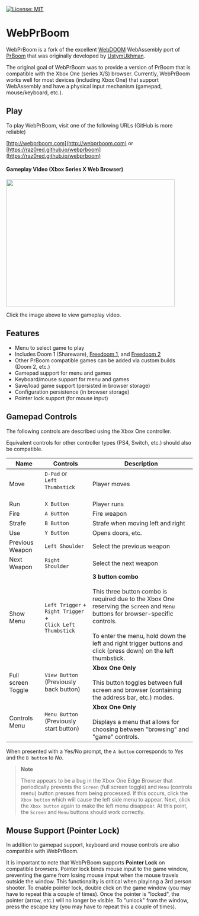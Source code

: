 [![License: MIT](https://img.shields.io/badge/License-MIT-yellow.svg)](https://opensource.org/licenses/MIT)

# WebPrBoom

WebPrBoom is a fork of the excellent [WebDOOM](https://github.com/UstymUkhman/webDOOM) WebAssembly port of [PrBoom](http://prboom.sourceforge.net/) that was originally developed by [UstymUkhman](https://github.com/UstymUkhman).

The original goal of WebPrBoom was to provide a version of PrBoom that is compatible with the Xbox One (series X/S) browser. Currently, WebPrBoom works well for most devices (including Xbox One) that support WebAssembly and have a physical input mechanism (gamepad, mouse/keyboard, etc.).

## Play

To play WebPrBoom, visit one of the following URLs (GitHub is more reliable)

[http://webprboom.com](http://webprboom.com) 
or
[https://raz0red.github.io/webprboom](https://raz0red.github.io/webprboom) 


#### Gameplay Video (Xbox Series X Web Browser)

<a href='http://www.youtube.com/watch?feature=player_embedded&v=FrfQZ2PJ33M' target='_blank'><img src='https://github.com/raz0red/webprboom/raw/master/webprboom.png' width='455' height='343' /></a>

Click the image above to view gameplay video.

## Features

* Menu to select game to play
* Includes Doom 1 (Shareware), [Freedoom 1](https://freedoom.github.io/), and [Freedoom 2](https://freedoom.github.io/)
* Other PrBoom compatible games can be added via custom builds (Doom 2, etc.)
* Gamepad support for menu and games
* Keyboard/mouse support for menu and games
* Save/load game support (persisted in browser storage)
* Configuration persistence (in browser storage)
* Pointer lock support (for mouse input)

## Gamepad Controls

The following controls are described using the Xbox One controller. 

Equivalent controls for other controller types (PS4, Switch, etc.) should also be compatible.

|Name|Controls|Description|
|-|-|-|
|Move|`D-Pad` or<br> `Left Thumbstick` &nbsp; &nbsp; &nbsp; &nbsp; &nbsp; &nbsp; &nbsp; &nbsp; &nbsp; &nbsp; &nbsp; &nbsp; | Player moves |
|Run|`X Button`| Player runs | 
|Fire|`A Button`| Fire weapon | 
|Strafe|`B Button`| Strafe when moving left and right | 
|Use|`Y Button`| Opens doors, etc. | 
|Previous Weapon|`Left Shoulder`| Select the previous weapon |
|Next Weapon|`Right Shoulder`| Select the next weapon |
|Show Menu|`Left Trigger` +<br>`Right Trigger` +<br>`Click Left Thumbstick`|**3 button combo**<br><br>This three button combo is required due to the Xbox One reserving the `Screen` and `Menu` buttons for browser-specific controls.<br><br>To enter the menu, hold down the left and right trigger buttons and click (press down) on the left thumbstick.|
|Full screen Toggle|`View Button`<br>(Previously back button)|**Xbox One Only**<br><br>This button toggles between full screen and browser (containing the address bar, etc.) modes.|
|Controls Menu|`Menu Button`<br>(Previously start button)|**Xbox One Only**<br><br>Displays a menu that allows for choosing between "browsing" and "game" controls.|

When presented with a Yes/No prompt, the `A button` corresponds to *Yes* and the `B button` to *No*.

> **Note**
> 
> There appears to be a bug in the Xbox One Edge Browser that periodically prevents the `Screen` (full screen toggle) and `Menu` (controls menu) button presses from being processed. If this occurs, click the `Xbox button` which will cause the left side menu to appear. Next, click the `Xbox button` again to make the left menu disappear. At this point, the `Screen` and `Menu` buttons should work correctly.

## Mouse Support (Pointer Lock)

In addition to gamepad support, keyboard and mouse controls are also compatible with WebPrBoom.

It is important to note that WebPrBoom supports **Pointer Lock** on compatible browsers. Pointer lock binds mouse input to the game window, preventing the game from losing mouse imput when the mouse travels outside the window. This functionality is critical when playinng a 3rd person shooter. To enable pointer lock, double click on the game window (you may have to repeat this a couple of times). Once the pointer is "locked", the pointer (arrow, etc.) will no longer be visible. To "unlock" from the window, press the escape key (you may have to repeat this a couple of times).
